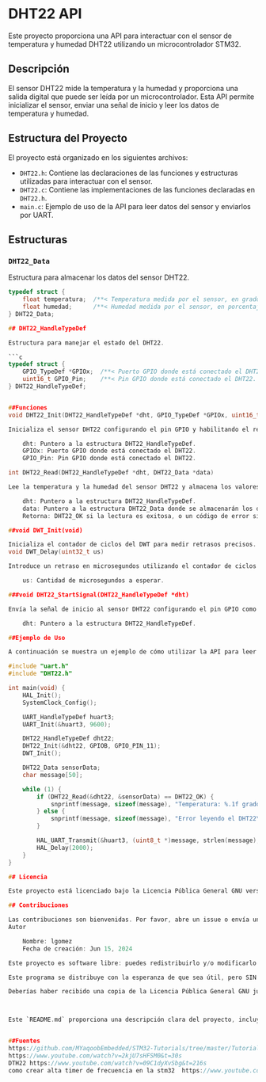 # DHT22 API

Este proyecto proporciona una API para interactuar con el sensor de temperatura y humedad DHT22 utilizando un microcontrolador STM32.

## Descripción

El sensor DHT22 mide la temperatura y la humedad y proporciona una salida digital que puede ser leída por un microcontrolador. Esta API permite inicializar el sensor, enviar una señal de inicio y leer los datos de temperatura y humedad.

## Estructura del Proyecto

El proyecto está organizado en los siguientes archivos:

- `DHT22.h`: Contiene las declaraciones de las funciones y estructuras utilizadas para interactuar con el sensor.
- `DHT22.c`: Contiene las implementaciones de las funciones declaradas en `DHT22.h`.
- `main.c`: Ejemplo de uso de la API para leer datos del sensor y enviarlos por UART.

## Estructuras

### `DHT22_Data`

Estructura para almacenar los datos del sensor DHT22.

```c
typedef struct {
    float temperatura;  /**< Temperatura medida por el sensor, en grados Celsius. */
    float humedad;      /**< Humedad medida por el sensor, en porcentaje. */
} DHT22_Data;

## DHT22_HandleTypeDef

Estructura para manejar el estado del DHT22.

```c
typedef struct {
    GPIO_TypeDef *GPIOx;  /**< Puerto GPIO donde está conectado el DHT22. */
    uint16_t GPIO_Pin;    /**< Pin GPIO donde está conectado el DHT22. */
} DHT22_HandleTypeDef;


##Funciones
void DHT22_Init(DHT22_HandleTypeDef *dht, GPIO_TypeDef *GPIOx, uint16_t GPIO_Pin)

Inicializa el sensor DHT22 configurando el pin GPIO y habilitando el reloj del puerto GPIO.

    dht: Puntero a la estructura DHT22_HandleTypeDef.
    GPIOx: Puerto GPIO donde está conectado el DHT22.
    GPIO_Pin: Pin GPIO donde está conectado el DHT22.

int DHT22_Read(DHT22_HandleTypeDef *dht, DHT22_Data *data)

Lee la temperatura y la humedad del sensor DHT22 y almacena los valores en la estructura proporcionada.

    dht: Puntero a la estructura DHT22_HandleTypeDef.
    data: Puntero a la estructura DHT22_Data donde se almacenarán los datos leídos.
    Retorna: DHT22_OK si la lectura es exitosa, o un código de error si falla.

##void DWT_Init(void)

Inicializa el contador de ciclos del DWT para medir retrasos precisos.
void DWT_Delay(uint32_t us)

Introduce un retraso en microsegundos utilizando el contador de ciclos del DWT.

    us: Cantidad de microsegundos a esperar.

###void DHT22_StartSignal(DHT22_HandleTypeDef *dht)

Envía la señal de inicio al sensor DHT22 configurando el pin GPIO como salida, enviando la señal y luego configurándolo como entrada para recibir datos.

    dht: Puntero a la estructura DHT22_HandleTypeDef.

##Ejemplo de Uso

A continuación se muestra un ejemplo de cómo utilizar la API para leer datos del sensor DHT22 y enviarlos por UART:

#include "uart.h"
#include "DHT22.h"

int main(void) {
    HAL_Init();
    SystemClock_Config();

    UART_HandleTypeDef huart3;
    UART_Init(&huart3, 9600);

    DHT22_HandleTypeDef dht22;
    DHT22_Init(&dht22, GPIOB, GPIO_PIN_11);
    DWT_Init();

    DHT22_Data sensorData;
    char message[50];

    while (1) {
        if (DHT22_Read(&dht22, &sensorData) == DHT22_OK) {
            snprintf(message, sizeof(message), "Temperatura: %.1f grados C, Humedad: %.1f%%\n", sensorData.temperatura, sensorData.humedad);
        } else {
            snprintf(message, sizeof(message), "Error leyendo el DHT22\n");
        }

        HAL_UART_Transmit(&huart3, (uint8_t *)message, strlen(message), HAL_MAX_DELAY);
        HAL_Delay(2000);
    }
}

## Licencia

Este proyecto está licenciado bajo la Licencia Pública General GNU versión 3.0 (GPL-3.0). Para más detalles, consulta el archivo LICENSE.

## Contribuciones

Las contribuciones son bienvenidas. Por favor, abre un issue o envía un pull request para cualquier mejora o corrección.
Autor

    Nombre: lgomez
    Fecha de creación: Jun 15, 2024

Este proyecto es software libre: puedes redistribuirlo y/o modificarlo bajo los términos de la Licencia Pública General GNU publicada por la Free Software Foundation, ya sea la versión 3 de la Licencia, o (a tu elección) cualquier versión posterior.

Este programa se distribuye con la esperanza de que sea útil, pero SIN NINGUNA GARANTÍA; sin siquiera la garantía implícita de COMERCIABILIDAD o APTITUD PARA UN PROPÓSITO PARTICULAR. Ver la Licencia Pública General GNU para más detalles.

Deberías haber recibido una copia de la Licencia Pública General GNU junto con este programa. Si no es así, visita http://www.gnu.org/licenses/.



Este `README.md` proporciona una descripción clara del proyecto, incluyendo la estructura del proyecto, descripciones de las estructuras y funciones, un ejemplo de uso y detalles sobre la licencia y contribuciones.


##Fuentes 
https://github.com/MYaqoobEmbedded/STM32-Tutorials/tree/master/Tutorial%2025%20-%20DHT22%20Temperature%20Sensor
https://www.youtube.com/watch?v=2kjU7sHFSM0&t=30s
DTH22 https://www.youtube.com/watch?v=09C1dyXvSbg&t=216s
como crear alta timer de frecuencia en la stm32  https://www.youtube.com/watch?v=SqC0IhLKJ9o# DHT22

